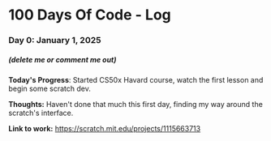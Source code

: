 # 100 Days Of Code - Log

### Day 0: January 1, 2025
##### (delete me or comment me out)

**Today's Progress**: Started CS50x Havard course, watch the first lesson and begin some scratch dev.

**Thoughts:** Haven't done that much this first day, finding my way around the scratch's interface.

**Link to work:** https://scratch.mit.edu/projects/1115663713
